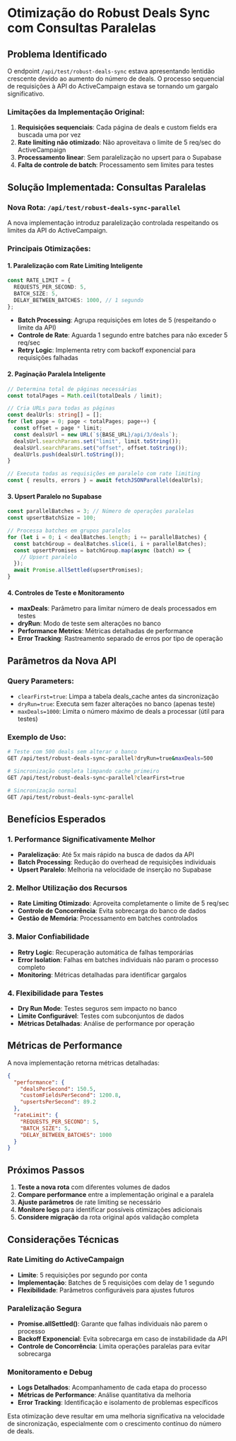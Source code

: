# Otimização do Robust Deals Sync com Consultas Paralelas

## Problema Identificado

O endpoint `/api/test/robust-deals-sync` estava apresentando lentidão crescente devido ao aumento do número de deals. O processo sequencial de requisições à API do ActiveCampaign estava se tornando um gargalo significativo.

### Limitações da Implementação Original:
1. **Requisições sequenciais**: Cada página de deals e custom fields era buscada uma por vez
2. **Rate limiting não otimizado**: Não aproveitava o limite de 5 req/sec do ActiveCampaign
3. **Processamento linear**: Sem paralelização no upsert para o Supabase
4. **Falta de controle de batch**: Processamento sem limites para testes

## Solução Implementada: Consultas Paralelas

### Nova Rota: `/api/test/robust-deals-sync-parallel`

A nova implementação introduz paralelização controlada respeitando os limites da API do ActiveCampaign.

### Principais Otimizações:

#### 1. **Paralelização com Rate Limiting Inteligente**
```typescript
const RATE_LIMIT = {
  REQUESTS_PER_SECOND: 5,
  BATCH_SIZE: 5,
  DELAY_BETWEEN_BATCHES: 1000, // 1 segundo
};
```

- **Batch Processing**: Agrupa requisições em lotes de 5 (respeitando o limite da API)
- **Controle de Rate**: Aguarda 1 segundo entre batches para não exceder 5 req/sec
- **Retry Logic**: Implementa retry com backoff exponencial para requisições falhadas

#### 2. **Paginação Paralela Inteligente**
```typescript
// Determina total de páginas necessárias
const totalPages = Math.ceil(totalDeals / limit);

// Cria URLs para todas as páginas
const dealUrls: string[] = [];
for (let page = 0; page < totalPages; page++) {
  const offset = page * limit;
  const dealsUrl = new URL(`${BASE_URL}/api/3/deals`);
  dealsUrl.searchParams.set("limit", limit.toString());
  dealsUrl.searchParams.set("offset", offset.toString());
  dealUrls.push(dealsUrl.toString());
}

// Executa todas as requisições em paralelo com rate limiting
const { results, errors } = await fetchJSONParallel(dealUrls);
```

#### 3. **Upsert Paralelo no Supabase**
```typescript
const parallelBatches = 3; // Número de operações paralelas
const upsertBatchSize = 100;

// Processa batches em grupos paralelos
for (let i = 0; i < dealBatches.length; i += parallelBatches) {
  const batchGroup = dealBatches.slice(i, i + parallelBatches);
  const upsertPromises = batchGroup.map(async (batch) => {
    // Upsert paralelo
  });
  await Promise.allSettled(upsertPromises);
}
```

#### 4. **Controles de Teste e Monitoramento**
- **maxDeals**: Parâmetro para limitar número de deals processados em testes
- **dryRun**: Modo de teste sem alterações no banco
- **Performance Metrics**: Métricas detalhadas de performance
- **Error Tracking**: Rastreamento separado de erros por tipo de operação

## Parâmetros da Nova API

### Query Parameters:
- `clearFirst=true`: Limpa a tabela deals_cache antes da sincronização
- `dryRun=true`: Executa sem fazer alterações no banco (apenas teste)
- `maxDeals=1000`: Limita o número máximo de deals a processar (útil para testes)

### Exemplo de Uso:
```bash
# Teste com 500 deals sem alterar o banco
GET /api/test/robust-deals-sync-parallel?dryRun=true&maxDeals=500

# Sincronização completa limpando cache primeiro
GET /api/test/robust-deals-sync-parallel?clearFirst=true

# Sincronização normal
GET /api/test/robust-deals-sync-parallel
```

## Benefícios Esperados

### 1. **Performance Significativamente Melhor**
- **Paralelização**: Até 5x mais rápido na busca de dados da API
- **Batch Processing**: Redução do overhead de requisições individuais
- **Upsert Paralelo**: Melhoria na velocidade de inserção no Supabase

### 2. **Melhor Utilização dos Recursos**
- **Rate Limiting Otimizado**: Aproveita completamente o limite de 5 req/sec
- **Controle de Concorrência**: Evita sobrecarga do banco de dados
- **Gestão de Memória**: Processamento em batches controlados

### 3. **Maior Confiabilidade**
- **Retry Logic**: Recuperação automática de falhas temporárias
- **Error Isolation**: Falhas em batches individuais não param o processo completo
- **Monitoring**: Métricas detalhadas para identificar gargalos

### 4. **Flexibilidade para Testes**
- **Dry Run Mode**: Testes seguros sem impacto no banco
- **Limite Configurável**: Testes com subconjuntos de dados
- **Métricas Detalhadas**: Análise de performance por operação

## Métricas de Performance

A nova implementação retorna métricas detalhadas:

```json
{
  "performance": {
    "dealsPerSecond": 150.5,
    "customFieldsPerSecond": 1200.8,
    "upsertsPerSecond": 89.2
  },
  "rateLimit": {
    "REQUESTS_PER_SECOND": 5,
    "BATCH_SIZE": 5,
    "DELAY_BETWEEN_BATCHES": 1000
  }
}
```

## Próximos Passos

1. **Teste a nova rota** com diferentes volumes de dados
2. **Compare performance** entre a implementação original e a paralela
3. **Ajuste parâmetros** de rate limiting se necessário
4. **Monitore logs** para identificar possíveis otimizações adicionais
5. **Considere migração** da rota original após validação completa

## Considerações Técnicas

### Rate Limiting do ActiveCampaign
- **Limite**: 5 requisições por segundo por conta
- **Implementação**: Batches de 5 requisições com delay de 1 segundo
- **Flexibilidade**: Parâmetros configuráveis para ajustes futuros

### Paralelização Segura
- **Promise.allSettled()**: Garante que falhas individuais não parem o processo
- **Backoff Exponencial**: Evita sobrecarga em caso de instabilidade da API
- **Controle de Concorrência**: Limita operações paralelas para evitar sobrecarga

### Monitoramento e Debug
- **Logs Detalhados**: Acompanhamento de cada etapa do processo
- **Métricas de Performance**: Análise quantitativa da melhoria
- **Error Tracking**: Identificação e isolamento de problemas específicos

Esta otimização deve resultar em uma melhoria significativa na velocidade de sincronização, especialmente com o crescimento contínuo do número de deals.
